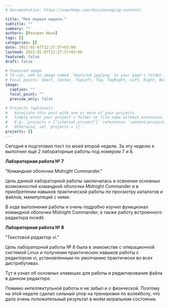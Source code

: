 ```yaml
---
# Documentation: https://wowchemy.com/docs/managing-content/

title: "Моя первая неделя."
subtitle: ""
summary: ""
authors: [Махорин Иван]
tags: []
categories: []
date: 2022-05-07T12:27:57+03:00
lastmod: 2022-05-07T12:27:57+03:00
featured: false
draft: false

# Featured image
# To use, add an image named `featured.jpg/png` to your page's folder.
# Focal points: Smart, Center, TopLeft, Top, TopRight, Left, Right, BottomLeft, Bottom, BottomRight.
image:
  caption: ""
  focal_point: ""
  preview_only: false

# Projects (optional).
#   Associate this post with one or more of your projects.
#   Simply enter your project's folder or file name without extension.
#   E.g. `projects = ["internal-project"]` references `content/project/deep-learning/index.md`.
#   Otherwise, set `projects = []`.
projects: []
---
```

Сегодня я подготовил пост по моей второй неделе. За эту неделю я выполнил ещё 2 лабораторные работы под номером 7 и 8.

**Лабораторная работа № 7**

"Командная оболочка Midnight Commander."

Цель данной лабораторной работы заключалась в освоении основных возможностей командной оболочки Midnight Commander и в приобретении навыков практической работы по просмотру каталогов и файлов; манипуляций с ними.

В ходе выполнения работы я очень подробно изучил функционал командной оболочки Midnight Commander, а также работу встроенного редактора mcedit.

**Лабораторная работа № 8**

"Текстовой редактор vi."

Цель лабораторной работы № 8 была в знакомстве с операционной системой Linux и получении практических навыков работы с редактором vi, установленным по умолчанию практически во всех дистрибутивах.

Тут я узнал об основных клавишах для работы и редактирования файла в данном редакторе.

Помимо интеллектульной работы я не забыл и о физической. Поэтому на этой неделе сделал сильный упор на тренировки по волейболу, что дало очень положительный результат в моём моральном состоянии.
